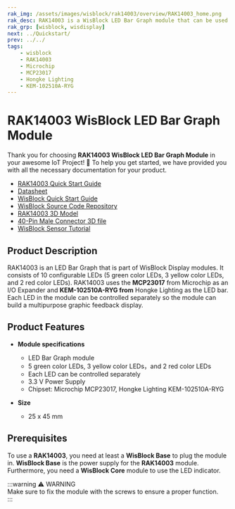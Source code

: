 ```yaml
---
rak_img: /assets/images/wisblock/rak14003/overview/RAK14003_home.png
rak_desc: RAK14003 is a WisBlock LED Bar Graph module that can be used to build a multipurpose graphic feedback display.
rak_grp: [wisblock, wisdisplay]
next: ../Quickstart/
prev: ../../
tags:
    - wisblock
    - RAK14003
    - Microchip
    - MCP23017
    - Hongke Lighting
    - KEM-102510A-RYG
---
```



# RAK14003 WisBlock LED Bar Graph Module

Thank you for choosing **RAK14003 WisBlock LED Bar Graph Module** in your awesome IoT Project! 🎉 To help you get started, we have provided you with all the necessary documentation for your product.

* [RAK14003 Quick Start Guide](../Quickstart/)
* [Datasheet](../Datasheet/)
* <a href="../../Quickstart/" target="_blank">WisBlock Quick Start Guide</a>
* [WisBlock Source Code Repository](https://github.com/RAKWireless/WisBlock/)
* [RAK14003 3D Model](https://downloads.rakwireless.com/3D_File/WisBlock/3D_RAK14003.stp)
* [40-Pin Male Connector 3D file](https://downloads.rakwireless.com/3D_File/Accessory/WisConnector/M40S1003K6M.stp)
* [WisBlock Sensor Tutorial](/Knowledge-Hub/Learn/WisBlock-Sensor-Tutorial/)


## Product Description

RAK14003 is an LED Bar Graph that is part of WisBlock Display modules. It consists of 10 configurable LEDs (5 green color LEDs, 3 yellow color LEDs, and 2 red color LEDs). RAK14003 uses the **MCP23017** from Microchip as an I/O Expander and **KEM-102510A-RYG from** Hongke Lighting as the LED bar. Each LED in the module can be controlled separately so the module can build a multipurpose graphic feedback display. 

## Product Features

* **Module specifications**
    * LED Bar Graph module
    * 5 green color LEDs, 3 yellow color LEDs，and 2 red color LEDs
    * Each LED can be controlled separately
    * 3.3&nbsp;V Power Supply
    * Chipset: Microchip MCP23017, Hongke Lighting KEM-102510A-RYG

* **Size**
    * 25 x 45&nbsp;mm

## Prerequisites

To use a **RAK14003**, you need at least a **WisBlock Base** to plug the module in. **WisBlock Base** is the power supply for the **RAK14003** module. Furthermore, you need a **WisBlock Core** module to use the LED indicator.

:::warning ⚠️ WARNING    
Make sure to fix the module with the screws to ensure a proper function.    
:::